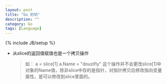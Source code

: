 ```yaml
---
layout: post
title: "Go 的坑"
description: ""
category: Go
tags: [Language]
---
```

{% include JB/setup %}

* 从slice的返回值赋值也是一个拷贝操作
	> 如： a = slice[1]  a.Name = "douzifly" 这个操作并不会更改slice[1]中对象的Name值，除非slice中存的是指针，对指针拷贝后修改指向变量属性，是可以修改到slice里面的。
